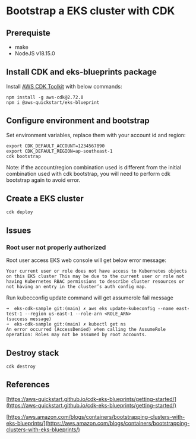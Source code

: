 # Bootstrap a EKS cluster with CDK

## Prerequiste

- make
- NodeJS v18.15.0

## Install CDK and eks-blueprints package

Install [AWS CDK Toolkit](https://www.npmjs.com/package/aws-cdk) with below commands:

```
npm install -g aws-cdk@2.72.0
npm i @aws-quickstart/eks-blueprint
```

## Configure environment and bootstrap

Set environment variables, replace them with your account id and region:
```
export CDK_DEFAULT_ACCOUNT=1234567890
export CDK_DEFAULT_REGION=ap-southeast-1
cdk bootstrap
```

Note: if the account/region combination used is different from the initial combination used with cdk bootstrap, you will need to perform cdk bootstrap again to avoid error.


## Create a EKS cluster

```
cdk deploy
```

## Issues

### Root user not properly authorized

Root user access EKS web console will get below error message: 

`Your current user or role does not have access to Kubernetes objects on this EKS cluster
This may be due to the current user or role not having Kubernetes RBAC permissions to describe cluster resources or not having an entry in the cluster’s auth config map.`

Run kubecconfig update command will get assumerole fail message
```
➜  eks-cdk-sample git:(main) ✗ aws eks update-kubeconfig --name east-test-1 --region us-east-1 --role-arn <ROLE_ARN>
(success message)
➜  eks-cdk-sample git:(main) ✗ kubectl get ns
An error occurred (AccessDenied) when calling the AssumeRole operation: Roles may not be assumed by root accounts.
```

## Destroy stack

```
cdk destroy
```


## References

[https://aws-quickstart.github.io/cdk-eks-blueprints/getting-started/](https://aws-quickstart.github.io/cdk-eks-blueprints/getting-started/)

[https://aws.amazon.com/blogs/containers/bootstrapping-clusters-with-eks-blueprints/](https://aws.amazon.com/blogs/containers/bootstrapping-clusters-with-eks-blueprints/)